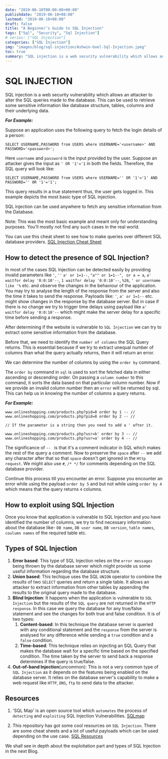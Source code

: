 ```yaml
---
date: "2019-06-10T00:00:00+00:00"
publishdate: "2019-06-10+08:00"
lastmod: "2019-06-10+08:00"
draft: false
title: "A Beginner’s Guide to SQL Injection"
tags: ["Sql", "Security", "Sql Injection"]
# series: ["SQL Injection"]
categories: ["SQL Injection"]
img: "images/blog/sql-injection/Ashwin-Goel-Sql-Injection.jpeg"
toc: true
summary: "SQL injection is a web security vulnerability which allows an attacker to alter the SQL queries made to the database. This may lead to disclosure of sensitive datas to the attacker."
---
```


# SQL INJECTION

SQL injection is a web security vulnerability which allows an attacker to alter the SQL queries made to the database. This can be used to retrieve some sensitive information like database structure, tables, columns and their underlying data.

**_For Example:_**

Suppose an application uses the following query to fetch the login details of a person:

```mysql
SELECT USERNAME,PASSWORD from USERS where USERNAME='<username>' AND PASSWORD='<password>';
```

Here `username` and `password` is the input provided by the user.
Suppose an attacker gives the input as ```' OR '1'='1``` in both the fields.
Therefore, the SQL query will look like:

```mysql
SELECT USERNAME,PASSWORD from USERS where USERNAME='' OR '1'='1' AND PASSWORD='' OR '1'='1';
```

This query results in a true statement thus, the user gets logged in. This example depicts the most basic type of SQL injection.

SQL injection can be used anywhere to fetch any sensitive information from the Database.

Note: This was the most basic example and meant only for understanding purposes. You'll mostly not find any such cases in the real world.

You can use this cheat sheet to see how to make queries over different SQL database providers.
[SQL Injection Cheat Sheet](https://portswigger.net/web-security/sql-injection/cheat-sheet)

## How to detect the presence of SQL Injection?

In most of the cases SQL Injection can be detected easily by providing invalid parameters like `'`, `''` `a' or 1=1--`, `"a"" or 1=1--"`, ` or a = a`, `a' waitfor delay '0:0:10'--`, `1 waitfor delay '0:0:10'--`, `%26`, `' or username like '%` etc. and observe the changes in the behaviour of the application. You may try to analyse the length of the response from the server and also the time it takes to send the response. Payloads like: `'`, `a' or 1=1--` etc. might show changes in the response by the database server. But in case if there is no change we try to trigger time delays using payload like `a' waitfor delay '0:0:10'--` which might make the server delay for a specific time before sending a response.

After determining if the website is vulnerable to `SQL Injection` we can try to extract some sensitive information from the database.

Before that, we need to identify the `number of columns` the SQL Query returns. This is essential because if we try to extract unequal number of columns than what the query actually returns, then it will return an error.

We can determine the number of columns by using the `order by` command.

The `order by` command in `sql` is used to sort the fetched data in either ascending or descending order. On passing a `column number` to this command, it sorts the data based on that particular column number. Now if we provide an invalid column number then an `error` will be returned by sql. This can help us in knowing the number of columns a query returns.

**_For Example:_**

```url
www.onlineshopping.com/products.php?pid=8 order by 1 -- //
www.onlineshopping.com/products.php?pid=8 order by 2 -- //

// If the parameter is a string then you need to add a ' after it.

www.onlineshopping.com/products.php?usr=b' order by 3 -- //
www.onlineshopping.com/products.php?usr=a' order by 4 -- //
```

The significance of `-- ` is that it's a comment indicator in SQL which makes the rest of the query a comment. Now to preserve the `space` after `--` we add any character after that so that `space` doesn't get ignored in the `Http request`. We might also use `#`, `/* */` for comments depending on the SQL database provider.

Continue this process till you encounter an error. Suppose you encounter an error while using the payload `order by 5` and but not while using `order by 4` which means that the query returns `4` columns.

## How to exploit using SQL Injection

Once you know that application is vulnerable to SQL Injection and you have identified the number of columns, we try to find necessary information about the database like- `DB name`, `DB user name`, `DB version`, `table names`, `coulumn names` of the required table etc.

## Types of SQL Injection

1. **Error based**: This type of SQL Injection relies on the `error messages` being thrown by the database server which might provide us some useful information regarding the database structure.
2. **Union based**: This techique uses the SQL `UNION` operator to combine the results of two `SELECT` queries and return a single table. It allows an attacker to extract information from other tables by appending the results to the original query made to the database.
3. **Blind Injection**: It happens when the application is vulnerable to `SQL Injection` but the results of the `SQL query` are not returned in the `HTTP response`. In this case we query the database for any true/false statement and see the changes for both true and false condition. It is of two types:
   1. **Content-based**: In this technique the database server is queried with any conditional statement and the `response` from the server is analysed for any difference while sending a `true` condition and a `false` condition.
   2. **Time-based**: This technique relies on injecting an SQL Query that makes the database wait for a specific time based on the specified condition. The time taken by the server to send back a response determines if the query is true/false.
4. **Out-of-band Injection**(uncommon): This is not a very common type of `SQL Injection` as it depends on the features being enabled on the database server. It relies on the database server's capability to make a web request like `HTTP`, `DNS`, `ftp` to send data to the attacker.

## Resources

1. 'SQL Map' is an open source tool which `automates` the process of `detecting` and `exploiting` SQL Injection Vulnerabilities.
   [SQLmap](http://sqlmap.org/)

2. This repository has got some cool resources on `SQL Injection`. There are some cheat sheets and a lot of useful payloads which can be used depending on the use case.
   [SQL Resources](https://github.com/swisskyrepo/PayloadsAllTheThings/tree/master/SQL%20Injection)

We shall see in depth about the exploitation part and types of SQL Injection in the next Blog.
